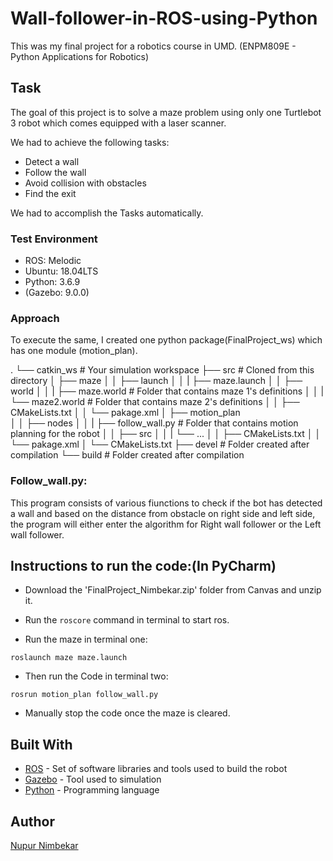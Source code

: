 # Wall-follower-in-ROS-using-Python

This was my final project for a robotics course in UMD. (ENPM809E - Python Applications for Robotics)

## Task
The goal of this project is to solve a maze problem using only one Turtlebot 3 robot which comes equipped with a laser scanner.

We had to achieve the following tasks:

* Detect a wall
* Follow the wall
* Avoid collision with obstacles
* Find the exit

We had to accomplish the Tasks automatically.

### Test Environment
- ROS: Melodic
- Ubuntu: 18.04LTS
- Python: 3.6.9
- (Gazebo: 9.0.0)

### Approach

To execute the same, I created one python package(FinalProject_ws) which has one module (motion_plan).

   .
    └── catkin_ws                       # Your simulation workspace
        ├── src                         # Cloned from this directory 
        │   ├── maze
        │   │   ├── launch
        │   │   |   ├── maze.launch 
        │   │   ├── world
        │   │   |   ├── maze.world      # Folder that contains maze 1's definitions
        │   │   |   └── maze2.world     # Folder that contains maze 2's definitions
        │   │   ├── CMakeLists.txt
        │   │   └── pakage.xml
        │   ├── motion_plan          
        │   │   ├── nodes
        │   │   |   ├── follow_wall.py  # Folder that contains motion planning for the robot
        │   │   ├── src
        │   │   |   └── ...
        │   │   ├── CMakeLists.txt
        │   │   └── pakage.xml
        │   └── CMakeLists.txt
        ├── devel                       # Folder created after compilation
        └── build                       # Folder created after compilation

### Follow_wall.py: 

This program consists of various fiunctions to check if the bot has detected a wall and based on the distance from obstacle on 
right side and left side, the program will either enter the algorithm for Right wall follower or the Left wall follower.		



## Instructions to run the code:(In PyCharm)

* Download the 'FinalProject_Nimbekar.zip' folder from Canvas and unzip it.

* Run the `roscore` command in terminal to start ros.

* Run the maze in terminal one:
```
roslaunch maze maze.launch
```
* Then run the Code in terminal two: 
```
rosrun motion_plan follow_wall.py
```
* Manually stop the code once the maze is cleared.

## Built With

* [ROS](http://www.ros.org/) - Set of software libraries and tools used to build the robot
* [Gazebo](http://gazebosim.org/) - Tool used to simulation
* [Python](https://www.python.org/) - Programming language

## Author
[Nupur Nimbekar](https://github.com/nimbekarnd)
